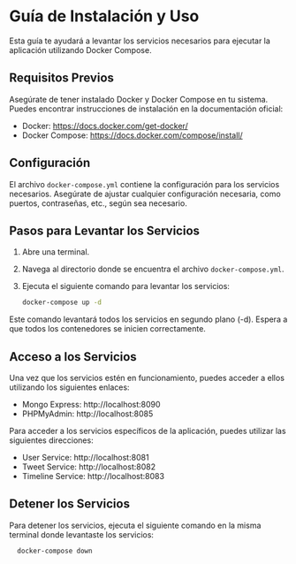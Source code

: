 # Guía de Instalación y Uso

Esta guía te ayudará a levantar los servicios necesarios para ejecutar la aplicación utilizando Docker Compose.

## Requisitos Previos

Asegúrate de tener instalado Docker y Docker Compose en tu sistema. Puedes encontrar instrucciones de instalación en la documentación oficial:

- Docker: https://docs.docker.com/get-docker/
- Docker Compose: https://docs.docker.com/compose/install/

## Configuración

El archivo `docker-compose.yml` contiene la configuración para los servicios necesarios. Asegúrate de ajustar cualquier configuración necesaria, como puertos, contraseñas, etc., según sea necesario.

## Pasos para Levantar los Servicios

1. Abre una terminal.
2. Navega al directorio donde se encuentra el archivo `docker-compose.yml`.
3. Ejecuta el siguiente comando para levantar los servicios:

   ```bash
   docker-compose up -d

Este comando levantará todos los servicios en segundo plano (-d).
Espera a que todos los contenedores se inicien correctamente.

## Acceso a los Servicios

Una vez que los servicios estén en funcionamiento, puedes acceder a ellos utilizando los siguientes enlaces:

- Mongo Express: http://localhost:8090
- PHPMyAdmin: http://localhost:8085

Para acceder a los servicios específicos de la aplicación, puedes utilizar las siguientes direcciones:

- User Service: http://localhost:8081
- Tweet Service: http://localhost:8082
- Timeline Service: http://localhost:8083

## Detener los Servicios

Para detener los servicios, ejecuta el siguiente comando en la misma terminal donde levantaste los servicios:

 ```bash
   docker-compose down
